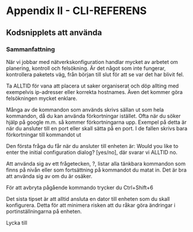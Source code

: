 # Appendix II - CLI-REFERENS

## Kodsnipplets att använda

### Sammanfattning

När vi jobbar med nätverkskonfiguration handlar mycket av arbetet om planering, kontroll och felsökning. Är det något som inte fungerar, kontrollera paketets väg, från början till slut för att se var det har blivit fel.

Ta ALLTID för vana att placera ut saker organiserat och döp allting med exempelvis ip-adresser eller korrekta hostnames. Även det kommer göra felsökningen mycket enklare.

Många av de kommandon som används skrivs sällan ut som hela kommandon, då du kan använda förkortningar istället. Ofta när du söker hjälp på google m.m. så kommer förkortningarna upp. Exempel på detta är när du ansluter till en port eller skall sätta på en port. I de fallen skrivs bara förkortningar till kommandot ut

Den första fråga du får när du ansluter till enheten är: Would you like to enter the initial configuration dialog? [yes/no], där svarar vi ALLTID no.

Att använda sig av ett frågetecken, ?, listar alla tänkbara kommandon som finns på nivån eller som fortsättning på kommandot du matat in. Det är bra att använda sig av om du är osäker.

För att avbryta pågående kommando trycker du Ctrl+Shift+6

Det sista tipset är att alltid ansluta en dator till enheten som du skall konfigurera. Detta för att minimera risken att du råkar göra ändringar i portinställningarna på enheten.

Lycka till

